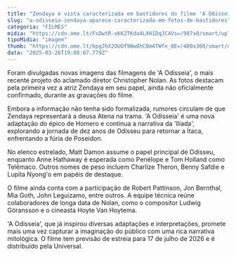 ```yaml
---
title: "Zendaya é vista caracterizada em bastidores do filme 'A Odisseia' de Christopher Nolan"
slug: "a-odisseia-zendaya-aparece-caracterizada-em-fotos-de-bastidores"
categoria: "FILMES"
midia: "https://cdn.ome.lt/FsDwtR-xKK2TKda4LXH1DqJC4Vs=/987x0/smart/uploads/conteudo/fotos/zendaya_o9t4Ble.jpg"
tipoMidia: "imagem"
thumb: "https://cdn.ome.lt/bpgJhX2OUOf9Ww8hCOm4TWfn_0E=/480x360/smart/extras/conteudos/Captura_de_tela_2025-03-26_151518.png"
data: "2025-03-26T19:08:07.779Z"
---
```


Foram divulgadas novas imagens das filmagens de 'A Odisseia', o mais recente projeto do aclamado diretor Christopher Nolan. As fotos destacam pela primeira vez a atriz Zendaya em seu papel, ainda não oficialmente confirmado, durante as gravações do filme.

Embora a informação não tenha sido formalizada, rumores circulam de que Zendaya representará a deusa Atena na trama. 'A Odisseia' é uma nova adaptação do épico de Homero e continua a narrativa da 'Ilíada', explorando a jornada de dez anos de Odisseu para retornar a Ítaca, enfrentando a fúria de Poseidon.

No elenco estrelado, Matt Damon assume o papel principal de Odisseu, enquanto Anne Hathaway é esperada como Penélope e Tom Holland como Telêmaco. Outros nomes de peso incluem Charlize Theron, Benny Safdie e Lupita Nyong'o em papéis de destaque.

O filme ainda conta com a participação de Robert Pattinson, Jon Bernthal, Mia Goth, John Leguizamo, entre outros. A equipe técnica reúne colaboradores de longa data de Nolan, como o compositor Ludwig Göransson e o cineasta Hoyte Van Hoytema.

'A Odisseia', que já inspirou diversas adaptações e interpretações, promete mais uma vez capturar a imaginação do público com uma rica narrativa mitológica. O filme tem previsão de estreia para 17 de julho de 2026 e é distribuído pela Universal.